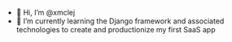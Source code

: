 - 👋 Hi, I’m @xmclej
- 🌱 I’m currently learning the Django framework and associated technologies to create and productionize my first SaaS app

<!---
xmclej/xmclej is a ✨ special ✨ repository because its `README.md` (this file) appears on your GitHub profile.
You can click the Preview link to take a look at your changes.
--->
